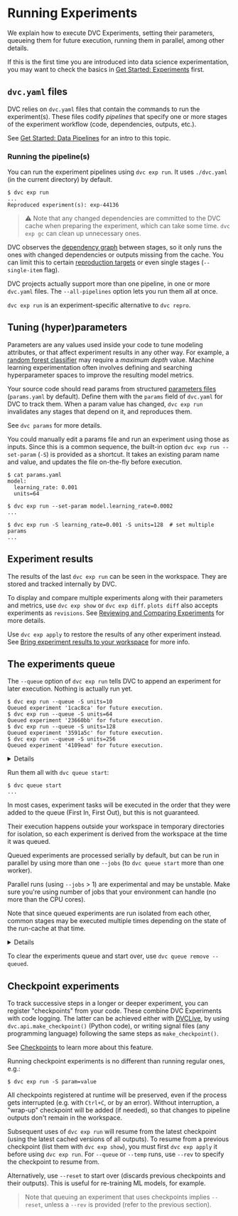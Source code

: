 # Running Experiments

We explain how to execute DVC Experiments, setting their parameters, queueing
them for future execution, running them in parallel, among other details.

<admon icon="book">

If this is the first time you are introduced into data science experimentation,
you may want to check the basics in
[Get Started: Experiments](/doc/start/experiments/) first.

</admon>

## `dvc.yaml` files

DVC relies on `dvc.yaml` files that contain the commands to run the
experiment(s). These files codify _pipelines_ that specify one or more
<abbr>stages</abbr> of the experiment workflow (code, <abbr>dependencies</abbr>,
<abbr>outputs</abbr>, etc.).

<admon icon="book">

See [Get Started: Data Pipelines](/doc/start/data-pipelines) for an intro to
this topic.

</admon>

### Running the pipeline(s)

You can run the experiment <abbr>pipelines</abbr> using `dvc exp run`. It uses
`./dvc.yaml` (in the current directory) by default.

```dvc
$ dvc exp run
...
Reproduced experiment(s): exp-44136
```

> ⚠️ Note that any changed dependencies are committed to the DVC cache when
> preparing the experiment, which can take some time. `dvc exp gc` can clean up
> unnecessary ones.

DVC observes the [dependency graph] between stages, so it only runs the ones
with changed dependencies or outputs missing from the <abbr>cache</abbr>. You
can limit this to certain [reproduction targets] or even single stages
(`--single-item` flag).

<abbr>DVC projects</abbr> actually support more than one pipeline, in one or
more `dvc.yaml` files. The `--all-pipelines` option lets you run them all at
once.

<admon icon="book">

`dvc exp run` is an experiment-specific alternative to `dvc repro`.

</admon>

[reproduction targets]: /doc/command-reference/repro#options
[dependency graph]: /doc/user-guide/data-pipelines/defining-pipelines

## Tuning (hyper)parameters

Parameters are any values used inside your code to tune modeling attributes, or
that affect experiment results in any other way. For example, a [random forest
classifier] may require a _maximum depth_ value. Machine learning
experimentation often involves defining and searching hyperparameter spaces to
improve the resulting model metrics.

Your source code should read params from structured [parameters files]
(`params.yaml` by default). Define them with the `params` field of `dvc.yaml`
for DVC to track them. When a param value has changed, `dvc exp run` invalidates
any stages that depend on it, and reproduces them.

<admon icon="book">

See `dvc params` for more details.

</admon>

You could manually edit a params file and run an experiment using those as
inputs. Since this is a common sequence, the built-in option
`dvc exp run --set-param` (`-S`) is provided as a shortcut. It takes an existing
param name and value, and updates the file on-the-fly before execution.

```dvc
$ cat params.yaml
model:
  learning_rate: 0.001
  units=64

$ dvc exp run --set-param model.learning_rate=0.0002
...

$ dvc exp run -S learning_rate=0.001 -S units=128  # set multiple params
...
```

[random forest classifier]:
  https://medium.com/all-things-ai/in-depth-parameter-tuning-for-random-forest-d67bb7e920d
[parameters files]:
  /doc/user-guide/project-structure/dvcyaml-files#parameters-files

## Experiment results

The results of the last `dvc exp run` can be seen in the <abbr>workspace</abbr>.
They are stored and tracked internally by DVC.

To display and compare multiple experiments along with their
<abbr>parameters</abbr> and <abbr>metrics</abbr>, use `dvc exp show` or
`dvc exp diff`. `plots diff` also accepts experiments as `revisions`. See
[Reviewing and Comparing Experiments][reviewing] for more details.

Use `dvc exp apply` to restore the results of any other experiment instead. See
[Bring experiment results to your workspace][apply] for more info.

[reviewing]: /doc/user-guide/experiment-management/comparing-experiments
[apply]:
  /doc/user-guide/experiment-management/persisting-experiments#bring-experiment-results-to-your-workspace

## The experiments queue

The `--queue` option of `dvc exp run` tells DVC to append an experiment for
later execution. Nothing is actually run yet.

```dvc
$ dvc exp run --queue -S units=10
Queued experiment '1cac8ca' for future execution.
$ dvc exp run --queue -S units=64
Queued experiment '23660bb' for future execution.
$ dvc exp run --queue -S units=128
Queued experiment '3591a5c' for future execution.
$ dvc exp run --queue -S units=256
Queued experiment '4109ead' for future execution.
```

<details>

### How are experiments queued?

Queued experiments are managed using [dvc-task] and [Celery].

[dvc-task]: https://github.com/iterative/dvc-task
[celery]: https://docs.celeryq.dev/en/stable/index.html

</details>

Run them all with `dvc queue start`:

```dvc
$ dvc queue start
...
```

<admon type="info">

In most cases, experiment tasks will be executed in the order that they were
added to the queue (First In, First Out), but this is not guaranteed.

</admon>

Their execution happens outside your <abbr>workspace</abbr> in temporary
directories for isolation, so each experiment is derived from the workspace at
the time it was queued.

Queued experiments are processed serially by default, but can be run in parallel
by using more than one `--jobs` (to `dvc queue start` more than one worker).

<admon type="warn">

Parallel runs (using `--jobs` > 1) are experimental and may be unstable. Make
sure you're using number of jobs that your environment can handle (no more than
the CPU cores).

Note that since queued experiments are run isolated from each other, common
stages may be executed multiple times depending on the state of the
<abbr>run-cache</abbr> at that time.

</admon>

<details>

### How are experiments isolated?

DVC creates a copy of the experiment's original workspace in `.dvc/tmp/exps/`
and runs it there. All workspaces share the single project <abbr>cache</abbr>,
however.

💡 To isolate any experiment (without queuing it), you can use the `--temp`
flag. This allows you to continue working while a long experiment runs, e.g.:

```dvc
$ nohup dvc exp run --temp &
[1] 30473
nohup: ignoring input and appending output to 'nohup.out'
```

Note that Git-ignored files/dirs are excluded from queued/temp runs to avoid
committing unwanted files into Git (e.g. once successful experiments are
[persisted]). To include untracked files, stage them with `git add` first
(before `dvc exp run`) and `git reset` them afterwards.

[persisted]: /doc/user-guide/experiment-management/persisting-experiments

</details>

<admon type="tip">

To clear the experiments queue and start over, use `dvc queue remove --queued`.

</admon>

## Checkpoint experiments

To track successive steps in a longer or deeper <abbr>experiment</abbr>, you can
register "checkpoints" from your code. These combine DVC Experiments with code
logging. The latter can be achieved either with [DVCLive](/doc/dvclive), by
using `dvc.api.make_checkpoint()` (Python code), or writing signal files (any
programming language) following the same steps as `make_checkpoint()`.

<admon icon="book">

See [Checkpoints](/doc/user-guide/experiment-management/checkpoints) to learn
more about this feature.

</admon>

Running checkpoint experiments is no different than running regular ones, e.g.:

```dvc
$ dvc exp run -S param=value
```

All checkpoints registered at runtime will be preserved, even if the process
gets interrupted (e.g. with `Ctrl+C`, or by an error). Without interruption, a
"wrap-up" checkpoint will be added (if needed), so that changes to pipeline
outputs don't remain in the workspace.

Subsequent uses of `dvc exp run` will resume from the latest checkpoint (using
the latest cached versions of all outputs). To resume from a previous checkpoint
(list them with `dvc exp show`), you must first `dvc exp apply` it before using
`dvc exp run`. For `--queue` or `--temp` runs, use `--rev` to specify the
checkpoint to resume from.

Alternatively, use `--reset` to start over (discards previous checkpoints and
their outputs). This is useful for re-training ML models, for example.

> Note that queuing an experiment that uses checkpoints implies `--reset`,
> unless a `--rev` is provided (refer to the previous section).
